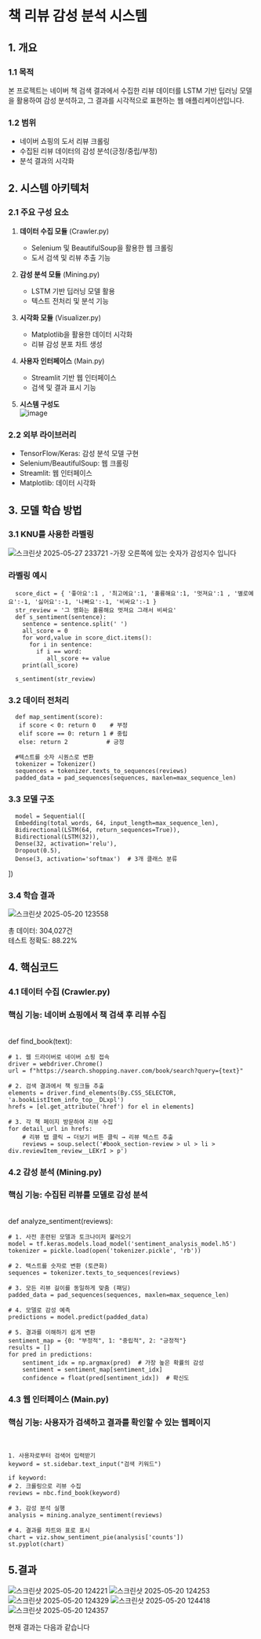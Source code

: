 
# 책 리뷰 감성 분석 시스템

## 1. 개요

### 1.1 목적
본 프로젝트는 네이버 책 검색 결과에서 수집한 리뷰 데이터를 LSTM 기반 딥러닝 모델을 활용하여 감성 분석하고, 그 결과를 시각적으로 표현하는 웹 애플리케이션입니다.

### 1.2 범위
- 네이버 쇼핑의 도서 리뷰 크롤링
- 수집된 리뷰 데이터의 감성 분석(긍정/중립/부정)
- 분석 결과의 시각화

## 2. 시스템 아키텍처

### 2.1 주요 구성 요소
1. **데이터 수집 모듈** (Crawler.py)
   - Selenium 및 BeautifulSoup을 활용한 웹 크롤링
   - 도서 검색 및 리뷰 추출 기능

2. **감성 분석 모듈** (Mining.py)
   - LSTM 기반 딥러닝 모델 활용
   - 텍스트 전처리 및 분석 기능

3. **시각화 모듈** (Visualizer.py)
   - Matplotlib을 활용한 데이터 시각화
   - 리뷰 감성 분포 차트 생성

4. **사용자 인터페이스** (Main.py)
   - Streamlit 기반 웹 인터페이스
   - 검색 및 결과 표시 기능

5. **시스템 구성도**
   <br>
   ![image](https://github.com/user-attachments/assets/829bc57f-fa76-44b3-8202-d97d48cffaa4)


### 2.2 외부 라이브러리
- TensorFlow/Keras: 감성 분석 모델 구현
- Selenium/BeautifulSoup: 웹 크롤링
- Streamlit: 웹 인터페이스
- Matplotlib: 데이터 시각화



## 3. 모델 학습 방법

### 3.1 KNU를 사용한 라벨링
![스크린샷 2025-05-27 233721](https://github.com/user-attachments/assets/a9bb2f5e-49b5-4604-99e5-9e98e29fc8a2)
-가장 오른쪽에 있는 숫자가 감성지수 입니다

### 라벨링 예시
      score_dict = { '좋아요':1 , '최고에요':1, '훌륭해요':1, '멋져요':1 , '별로예요':-1, '싫어요':-1, '나빠요':-1, '비싸요':-1 }
      str_review = '그 영화는 훌륭해요 멋져요 그래서 비싸요'
      def s_sentiment(sentence):
        sentence = sentence.split(' ')
        all_score = 0  
        for word,value in score_dict.items():
          for i in sentence:
            if i == word:
               all_score += value
        print(all_score)    
      
      s_sentiment(str_review)

### 3.2 데이터 전처리
      def map_sentiment(score):
       if score < 0: return 0    # 부정
       elif score == 0: return 1 # 중립  
       else: return 2           # 긍정

      #텍스트를 숫자 시퀀스로 변환
      tokenizer = Tokenizer()
      sequences = tokenizer.texts_to_sequences(reviews)
      padded_data = pad_sequences(sequences, maxlen=max_sequence_len)
### 3.3 모델 구조
      model = Sequential([
      Embedding(total_words, 64, input_length=max_sequence_len),
      Bidirectional(LSTM(64, return_sequences=True)),
      Bidirectional(LSTM(32)),
      Dense(32, activation='relu'),
      Dropout(0.5),
      Dense(3, activation='softmax')  # 3개 클래스 분류
])


### 3.4 학습 결과
![스크린샷 2025-05-20 123558](https://github.com/user-attachments/assets/44e9c859-bb74-47a4-a680-4d2d89bfb6ef)

총 데이터: 304,027건<br>
테스트 정확도: 88.22%<br>



## 4. 핵심코드 

### 4.1 데이터 수집 (Crawler.py)
### 핵심 기능: 네이버 쇼핑에서 책 검색 후 리뷰 수집
<br>
     def find_book(text):
      
    # 1. 웹 드라이버로 네이버 쇼핑 접속
    driver = webdriver.Chrome()
    url = f"https://search.shopping.naver.com/book/search?query={text}"
    
    # 2. 검색 결과에서 책 링크들 추출
    elements = driver.find_elements(By.CSS_SELECTOR, 'a.bookListItem_info_top__DLxpl')
    hrefs = [el.get_attribute('href') for el in elements]
    
    # 3. 각 책 페이지 방문하여 리뷰 수집
    for detail_url in hrefs:
        # 리뷰 탭 클릭 → 더보기 버튼 클릭 → 리뷰 텍스트 추출
        reviews = soup.select('#book_section-review > ul > li > div.reviewItem_review__LEKrI > p')

### 4.2 감성 분석 (Mining.py)
### 핵심 기능: 수집된 리뷰를 모델로 감성 분석
<br>
     def analyze_sentiment(reviews):
    
    # 1. 사전 훈련된 모델과 토크나이저 불러오기
    model = tf.keras.models.load_model('sentiment_analysis_model.h5')
    tokenizer = pickle.load(open('tokenizer.pickle', 'rb'))
    
    # 2. 텍스트를 숫자로 변환 (토큰화)
    sequences = tokenizer.texts_to_sequences(reviews)
    
    # 3. 모든 리뷰 길이를 동일하게 맞춤 (패딩)
    padded_data = pad_sequences(sequences, maxlen=max_sequence_len)
    
    # 4. 모델로 감성 예측
    predictions = model.predict(padded_data)
    
    # 5. 결과를 이해하기 쉽게 변환
    sentiment_map = {0: "부정적", 1: "중립적", 2: "긍정적"}
    results = []
    for pred in predictions:
        sentiment_idx = np.argmax(pred)  # 가장 높은 확률의 감성
        sentiment = sentiment_map[sentiment_idx]
        confidence = float(pred[sentiment_idx])  # 확신도


### 4.3 웹 인터페이스 (Main.py)
### 핵심 기능: 사용자가 검색하고 결과를 확인할 수 있는 웹페이지
<br>
 
    1. 사용자로부터 검색어 입력받기
    keyword = st.sidebar.text_input("검색 키워드")

    if keyword:
    # 2. 크롤링으로 리뷰 수집
    reviews = nbc.find_book(keyword)
    
    # 3. 감성 분석 실행
    analysis = mining.analyze_sentiment(reviews)
    
    # 4. 결과를 차트와 표로 표시
    chart = viz.show_sentiment_pie(analysis['counts'])
    st.pyplot(chart)

## 5.결과

![스크린샷 2025-05-20 124221](https://github.com/user-attachments/assets/e961bda1-81ab-4be2-87ec-ed2fcce34c55)
![스크린샷 2025-05-20 124253](https://github.com/user-attachments/assets/160c71e0-8cfa-4677-bb0f-ece39e746435)
![스크린샷 2025-05-20 124329](https://github.com/user-attachments/assets/08dbe5cc-21e8-44a1-9c65-22e1c19387a1)
![스크린샷 2025-05-20 124418](https://github.com/user-attachments/assets/8000554a-c7ed-4ece-80ed-af877d37c538)
![스크린샷 2025-05-20 124357](https://github.com/user-attachments/assets/30d216bd-a9a2-47f7-a618-757237130669)

현재 결과는 다음과 같습니다


